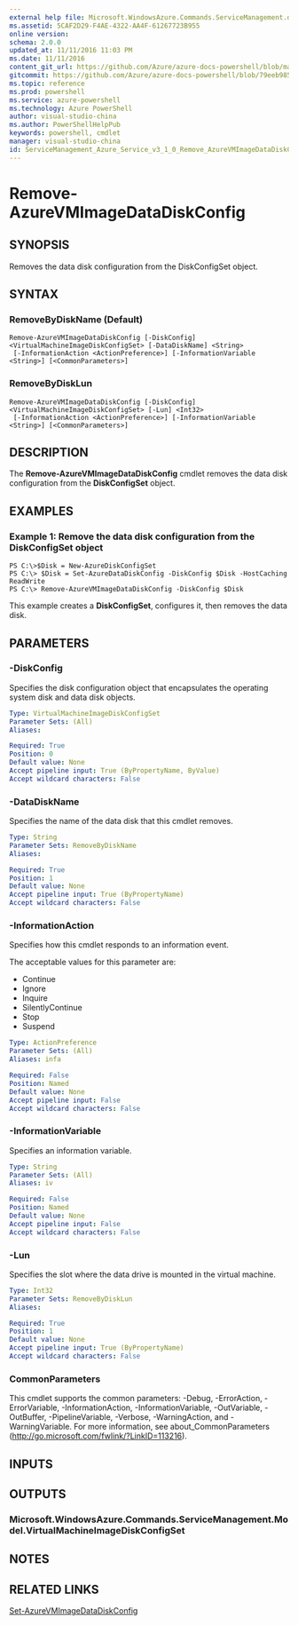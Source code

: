 ```yaml
---
external help file: Microsoft.WindowsAzure.Commands.ServiceManagement.dll-Help.xml
ms.assetid: 5CAF2D29-F4AE-4322-AA4F-61267723B955
online version: 
schema: 2.0.0
updated_at: 11/11/2016 11:03 PM
ms.date: 11/11/2016
content_git_url: https://github.com/Azure/azure-docs-powershell/blob/master/azureps-cmdlets-docs/ServiceManagement/Azure.Service/v3.1.0/Remove-AzureVMImageDataDiskConfig.md
gitcommit: https://github.com/Azure/azure-docs-powershell/blob/79eeb985ea480979357fb4695832a0c3d29a48bf/azureps-cmdlets-docs/ServiceManagement/Azure.Service/v3.1.0/Remove-AzureVMImageDataDiskConfig.md
ms.topic: reference
ms.prod: powershell
ms.service: azure-powershell
ms.technology: Azure PowerShell
author: visual-studio-china
ms.author: PowerShellHelpPub
keywords: powershell, cmdlet
manager: visual-studio-china
id: ServiceManagement_Azure_Service_v3_1_0_Remove_AzureVMImageDataDiskConfig_md
---
```


# Remove-AzureVMImageDataDiskConfig

## SYNOPSIS
Removes the data disk configuration from the DiskConfigSet object.

## SYNTAX

### RemoveByDiskName (Default)
```
Remove-AzureVMImageDataDiskConfig [-DiskConfig] <VirtualMachineImageDiskConfigSet> [-DataDiskName] <String>
 [-InformationAction <ActionPreference>] [-InformationVariable <String>] [<CommonParameters>]
```

### RemoveByDiskLun
```
Remove-AzureVMImageDataDiskConfig [-DiskConfig] <VirtualMachineImageDiskConfigSet> [-Lun] <Int32>
 [-InformationAction <ActionPreference>] [-InformationVariable <String>] [<CommonParameters>]
```

## DESCRIPTION
The **Remove-AzureVMImageDataDiskConfig** cmdlet removes the data disk configuration from the **DiskConfigSet** object.

## EXAMPLES

### Example 1: Remove the data disk configuration from the DiskConfigSet object
```
PS C:\>$Disk = New-AzureDiskConfigSet
PS C:\> $Disk = Set-AzureDataDiskConfig -DiskConfig $Disk -HostCaching ReadWrite
PS C:\> Remove-AzureVMImageDataDiskConfig -DiskConfig $Disk
```

This example creates a **DiskConfigSet**, configures it, then removes the data disk.

## PARAMETERS

### -DiskConfig
Specifies the disk configuration object that encapsulates the operating system disk and data disk objects.

```yaml
Type: VirtualMachineImageDiskConfigSet
Parameter Sets: (All)
Aliases: 

Required: True
Position: 0
Default value: None
Accept pipeline input: True (ByPropertyName, ByValue)
Accept wildcard characters: False
```

### -DataDiskName
Specifies the name of the data disk that this cmdlet removes.

```yaml
Type: String
Parameter Sets: RemoveByDiskName
Aliases: 

Required: True
Position: 1
Default value: None
Accept pipeline input: True (ByPropertyName)
Accept wildcard characters: False
```

### -InformationAction
Specifies how this cmdlet responds to an information event.

The acceptable values for this parameter are:

- Continue
- Ignore
- Inquire
- SilentlyContinue
- Stop
- Suspend

```yaml
Type: ActionPreference
Parameter Sets: (All)
Aliases: infa

Required: False
Position: Named
Default value: None
Accept pipeline input: False
Accept wildcard characters: False
```

### -InformationVariable
Specifies an information variable.

```yaml
Type: String
Parameter Sets: (All)
Aliases: iv

Required: False
Position: Named
Default value: None
Accept pipeline input: False
Accept wildcard characters: False
```

### -Lun
Specifies the slot where the data drive is mounted in the virtual machine.

```yaml
Type: Int32
Parameter Sets: RemoveByDiskLun
Aliases: 

Required: True
Position: 1
Default value: None
Accept pipeline input: True (ByPropertyName)
Accept wildcard characters: False
```

### CommonParameters
This cmdlet supports the common parameters: -Debug, -ErrorAction, -ErrorVariable, -InformationAction, -InformationVariable, -OutVariable, -OutBuffer, -PipelineVariable, -Verbose, -WarningAction, and -WarningVariable. For more information, see about_CommonParameters (http://go.microsoft.com/fwlink/?LinkID=113216).

## INPUTS

## OUTPUTS

### Microsoft.WindowsAzure.Commands.ServiceManagement.Model.VirtualMachineImageDiskConfigSet

## NOTES

## RELATED LINKS

[Set-AzureVMImageDataDiskConfig](xref:ServiceManagement/Azure.Service/v3.1.0/Set-AzureVMImageDataDiskConfig.md)


